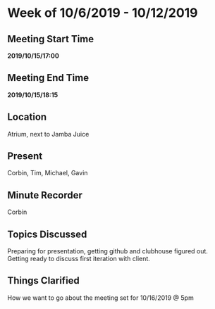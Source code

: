 # Week of 10/6/2019 - 10/12/2019

## Meeting Start Time

**2019/10/15/17:00**

## Meeting End Time

**2019/10/15/18:15**

## Location

Atrium, next to Jamba Juice

## Present

Corbin, Tim, Michael, Gavin

## Minute Recorder

Corbin

## Topics Discussed

Preparing for presentation, getting github and clubhouse figured out. Getting ready to discuss first iteration with client.

## Things Clarified

How we want to go about the meeting set for 10/16/2019 @ 5pm
